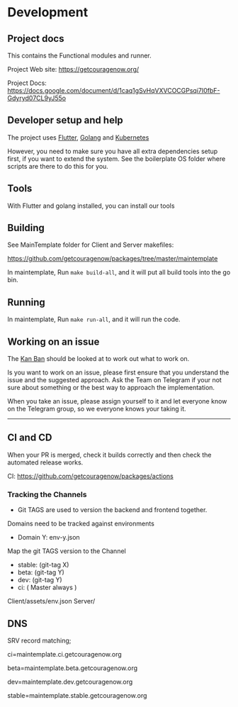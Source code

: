 # Development

## Project docs

This contains the Functional modules and runner.

Project Web site: https://getcouragenow.org/

Project Docs: https://docs.google.com/document/d/1caq1gSvHqVXVCOCGPsqi7I0fbF-Gdyryd07CL9yJ55o



## Developer setup and help

The project uses [Flutter](https://flutter.dev/), [Golang](https://golang.org/) and [Kubernetes](https://kubernetes.io/)

However, you need to make sure you have all extra dependencies setup first, if you want to extend the system. See the boilerplate OS folder where scripts are there to do this for you.

## Tools

With Flutter and golang installed, you can install our tools



## Building

See MainTemplate folder for Client and Server makefiles:

https://github.com/getcouragenow/packages/tree/master/maintemplate


In maintemplate, Run  ```make build-all```, and it will put all build tools into the go bin.


## Running

In maintemplate, Run  ```make run-all```, and it will run the code.


## Working on an issue

The [Kan Ban](https://github.com/orgs/getcouragenow/projects/1) should be looked at to work out what to work on.

Is you want to work on an issue, please first ensure that you understand the issue and the suggested approach. Ask the Team on Telegram if your not sure about something or the best way to approach the implementation.

When you take an issue, please assign yourself to it and let everyone know on the Telegram group, so we everyone knows your taking it.

---

## CI and CD

When your PR is merged, check it builds correctly and then check the automated release works.

CI: https://github.com/getcouragenow/packages/actions


### Tracking the Channels

- Git TAGS are used to version the backend and frontend together.

Domains need to be tracked against environments
- Domain Y: env-y.json

Map the git TAGS version to the Channel
- stable: (git-tag X)
- beta: (git-tag Y)
- dev: (git-tag Y)
- ci: ( Master always )

Client/assets/env.json
Server/

## DNS

SRV record matching;

ci=maintemplate.ci.getcouragenow.org

beta=maintemplate.beta.getcouragenow.org

dev=maintemplate.dev.getcouragenow.org

stable=maintemplate.stable.getcouragenow.org